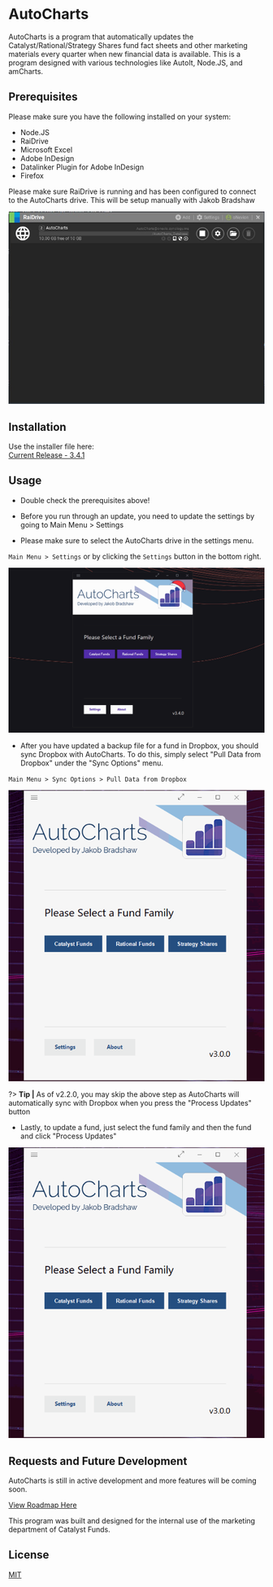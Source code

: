 # AutoCharts

AutoCharts is a program that automatically updates the Catalyst/Rational/Strategy Shares fund fact sheets and other marketing materials every quarter when new financial data is available. This is a program designed with various technologies like AutoIt, Node.JS, and amCharts.

## Prerequisites

Please make sure you have the following installed on your system:
* Node.JS
* RaiDrive
* Microsoft Excel
* Adobe InDesign
* Datalinker Plugin for Adobe InDesign
* Firefox

Please make sure RaiDrive is running and has been configured to connect to the AutoCharts drive. This will be setup manually with Jakob Bradshaw

![alt](/docs/img/raidrive.jpg) 

## Installation

Use the installer file here:   
[Current Release - 3.4.1](https://github.com/oNevion/AutoCharts/releases/download/v3.4.1/AutoCharts_3.4.1_Setup.exe)

## Usage

* Double check the prerequisites above!

* Before you run through an update, you need to update the settings by going to Main Menu > Settings

* Please make sure to select the AutoCharts drive in the settings menu.

`Main Menu > Settings` or by clicking the `Settings` button in the bottom right.

![alt](/docs/img/autocharts1.gif)  

* After you have updated a backup file for a fund in Dropbox, you should sync Dropbox with AutoCharts. To do this, simply select "Pull Data from Dropbox" under the "Sync Options" menu.  

`Main Menu > Sync Options > Pull Data from Dropbox`

![alt](/docs/img/autocharts2.gif)  

?> **Tip |** As of v2.2.0, you may skip the above step as AutoCharts will automatically sync with Dropbox when you press the "Process Updates" button

* Lastly, to update a fund, just select the fund family and then the fund and click "Process Updates"

![alt](/docs/img/autocharts3.gif)  

## Requests and Future Development
AutoCharts is still in active development and more features will be coming soon. 

[View Roadmap Here](https://github.com/oNevion/AutoCharts/projects/1?fullscreen=true)

This program was built and designed for the internal use of the marketing department of Catalyst Funds. 

## License
[MIT](https://choosealicense.com/licenses/mit/)